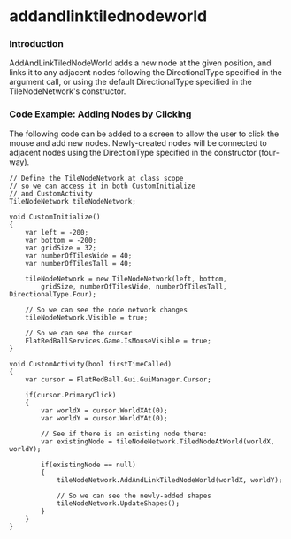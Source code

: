 # addandlinktilednodeworld

### Introduction

AddAndLinkTiledNodeWorld adds a new node at the given position, and links it to any adjacent nodes following the DirectionalType specified in the argument call, or using the default DirectionalType specified in the TileNodeNetwork's constructor.

### Code Example: Adding Nodes by Clicking

The following code can be added to a screen to allow the user to click the mouse and add new nodes. Newly-created nodes will be connected to adjacent nodes using the DirectionType specified in the constructor (four-way).

```lang:c#
// Define the TileNodeNetwork at class scope
// so we can access it in both CustomInitialize
// and CustomActivity
TileNodeNetwork tileNodeNetwork;

void CustomInitialize()
{
    var left = -200;
    var bottom = -200;
    var gridSize = 32;
    var numberOfTilesWide = 40;
    var numberOfTilesTall = 40;

    tileNodeNetwork = new TileNodeNetwork(left, bottom,
        gridSize, numberOfTilesWide, numberOfTilesTall, DirectionalType.Four);

    // So we can see the node network changes
    tileNodeNetwork.Visible = true;

    // So we can see the cursor
    FlatRedBallServices.Game.IsMouseVisible = true;
}

void CustomActivity(bool firstTimeCalled)
{
    var cursor = FlatRedBall.Gui.GuiManager.Cursor;

    if(cursor.PrimaryClick)
    {
        var worldX = cursor.WorldXAt(0);
        var worldY = cursor.WorldYAt(0);

        // See if there is an existing node there:
        var existingNode = tileNodeNetwork.TiledNodeAtWorld(worldX, worldY);

        if(existingNode == null)
        {
            tileNodeNetwork.AddAndLinkTiledNodeWorld(worldX, worldY);

            // So we can see the newly-added shapes
            tileNodeNetwork.UpdateShapes();
        }
    }
}
```



<figure><img src="../../../../../../media/2019-08-2019-08-26_07-59-23.gif" alt=""><figcaption></figcaption></figure>

   &#x20;
